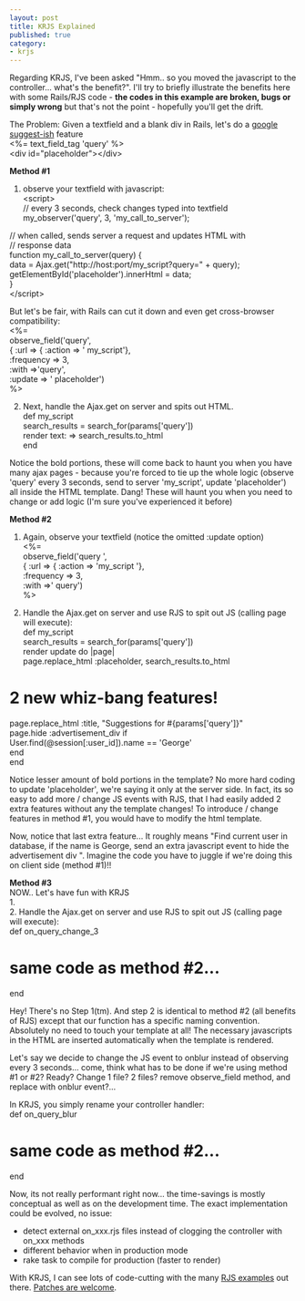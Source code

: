 ```yaml
---
layout: post
title: KRJS Explained
published: true
category:
- krjs
---
```

Regarding KRJS, I've been asked "Hmm.. so you moved the javascript to the controller... what's the benefit?". I'll try to briefly illustrate the benefits here with some Rails/RJS code - **the codes in this example are broken, bugs or simply wrong** but that's not the point - hopefully you'll get the drift.  
  
The Problem: Given a textfield and a blank div in Rails, let's do a [google suggest-ish](http://www.google.com/webhp?complete=1) feature  
\<%= text\_field\_tag 'query' %\>  
 \<div id="placeholder"\>\</div\>  
  
<font><strong>Method #1</strong></font>  
1. observe your textfield with javascript:  
 \<script\>  
 // every 3 seconds, check changes typed into textfield  
  my\_observer('query', 3, 'my\_call\_to\_server');  
  
  // when called, sends server a request and updates HTML with  
 // response data  
  function my\_call\_to\_server(query) {  
 data = Ajax.get("http://host:port/my\_script?query=" + query);  
 getElementById('placeholder').innerHtml = data;  
  }  
\</script\>  
   
But let's be fair, with Rails can cut it down and even get cross-browser compatibility:  
\<%=  
 observe\_field('query',  
 { :url =\> { :action =\> ' my\_script'},   
 :frequency =\> 3,  
  :with =\>'query',  
 :update =\> ' placeholder')  
%\>  
  
2. Next, handle the Ajax.get on server and spits out HTML.   
def my\_script  
 search\_results = search\_for(params['query'])   
 render text: =\> search\_results.to\_html  
 end  
  
Notice the bold portions, these will come back to haunt you when you have many ajax pages - because you're forced to tie up the whole logic (observe 'query' every 3 seconds, send to server 'my\_script', update 'placeholder') all inside the HTML template. Dang! These will haunt you when you need to change or add logic (I'm sure you've experienced it before)   
  
<font><strong>Method #2</strong></font>  
1. Again, observe your textfield (notice the omitted :update option)  
 \<%=  
observe\_field('query ',  
 { :url =\> { :action =\> 'my\_script '},   
 :frequency =\> 3,  
 :with =\>' query')  
%\>  
  
2. Handle the Ajax.get on server and use RJS to spit out JS (calling page will execute):   
def my\_script  
 search\_results = search\_for(params['query'])   
 render update do |page|  
  page.replace\_html :placeholder, search\_results.to\_html  
  
 # 2 new whiz-bang features!   
 page.replace\_html :title, "Suggestions for #{params['query']}"   
 page.hide :advertisement\_div if   
  User.find(@session[:user\_id]).name == 'George'  
  end  
end  
  
Notice lesser amount of bold portions in the template? No more hard coding to update 'placeholder', we're saying it only at the server side. In fact, its so easy to add more / change JS events with RJS, that I had easily added 2 extra features without any the template changes! To introduce / change features in method #1, you would have to modify the html template.   
  
Now, notice that last extra feature... It roughly means "Find current user in database, if the name is George, send an extra javascript event to hide the advertisement div ". Imagine the code you have to juggle if we're doing this on client side (method #1)!!  
  
<font><strong>Method #3</strong></font>  
NOW.. Let's have fun with KRJS  
1.   
2. Handle the Ajax.get on server and use RJS to spit out JS (calling page will execute):   
def on\_query\_change\_3  
 # same code as method #2...  
 end  
  
Hey! There's no Step 1(tm). And step 2 is identical to method #2 (all benefits of RJS) except that our function has a specific naming convention. Absolutely no need to touch your template at all! The necessary javascripts in the HTML are inserted automatically when the template is rendered.   
  
Let's say we decide to change the JS event to onblur instead of observing every 3 seconds... come, think what has to be done if we're using method #1 or #2? Ready? Change 1 file? 2 files? remove observe\_field method, and replace with onblur event?...   
  
In KRJS, you simply rename your controller handler:  
def on\_query\_blur  
  # same code as method #2...  
 end

Now, its not really performant right now... the time-savings is mostly conceptual as well as on the development time. The exact implementation could be evolved, no issue:

- detect external on\_xxx.rjs files instead of clogging the controller with on\_xxx methods
- different behavior when in production mode
- rake task to compile for production (faster to render)

With KRJS, I can see lots of code-cutting with the many [RJS examples](http://weblog.rubyonrails.org/2006/6/13/new-from-oreilly-rjs-templates-for-rails) out there. [Patches are welcome](http://choonkeat.svnrepository.com/svn/rails-plugins/krjs/).

